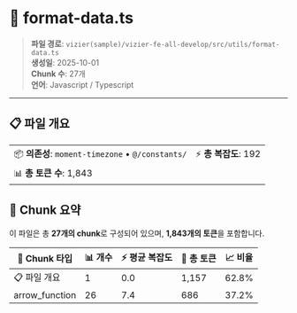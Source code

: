 # 📄 format-data.ts

> **파일 경로**: `vizier(sample)/vizier-fe-all-develop/src/utils/format-data.ts`  
> **생성일**: 2025-10-01  
> **Chunk 수**: 27개  
> **언어**: Javascript / Typescript
---


## 📋 파일 개요

| | |
|--|--|
| 📦 **의존성**: `moment-timezone` • `@/constants/` | ⚡ **총 복잡도**: 192 |
| 📊 **총 토큰 수**: 1,843 |  |






## 🧩 Chunk 요약

이 파일은 총 **27개의 chunk**로 구성되어 있으며, **1,843개의 토큰**을 포함합니다.

| 🧩 Chunk 타입 | 📊 개수 | ⚡ 평균 복잡도 | 📝 총 토큰 | 📈 비율 |
|---------------|--------|-------------|----------|--------|
| 📋 파일 개요 | 1 | 0.0 | 1,157 | 62.8% |
| arrow_function | 26 | 7.4 | 686 | 37.2% |

